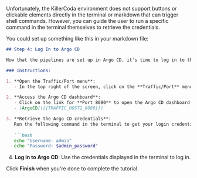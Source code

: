 Unfortunately, the KillerCoda environment does not support buttons or clickable elements directly in the terminal or markdown that can trigger shell commands. However, you can guide the user to run a specific command in the terminal themselves to retrieve the credentials.

You could set up something like this in your markdown file:

```md
## Step 4: Log In to Argo CD

Now that the pipelines are set up in Argo CD, it's time to log in to the Argo CD dashboard.

### Instructions:

1. **Open the Traffic/Port menu**:
   - In the top right of the screen, click on the **Traffic/Port** menu.

2. **Access the Argo CD dashboard**:
   - Click on the link for **Port 8080** to open the Argo CD dashboard in your browser.
   - [ArgoCD]({{TRAFFIC_HOST1_8080}})

3. **Retrieve the Argo CD credentials**:
   Run the following command in the terminal to get your login credentials:
   
   ```bash
   echo "Username: admin"
   echo "Password: $admin_password"
   ```

4. **Log in to Argo CD**:
   Use the credentials displayed in the terminal to log in.

Click **Finish** when you're done to complete the tutorial.
```

